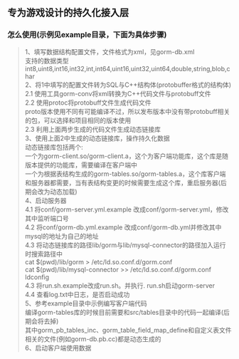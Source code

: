 ## 专为游戏设计的持久化接入层

### 怎么使用(示例见example目录，下面为具体步骤)
> 1、填写数据结构配置文件，文件格式为xml，见gorm-db.xml<br/>
  支持的数据类型int8,uint8,int16,int32,int,int64,uint16,uint32,uint64,double,string,blob,char<br/>
> 2、将1中填写的配置文件转为SQL与C++结构体(protobuffer格式的结构体)<br/>
     2.1 使用工具gorm-conv将xml转换为C++代码文件与protobuff文件<br/>
     2.2 使用protoc将protobuff文件生成代码文件<br/>
         proto版本使用不同有可能编译不过，所以发布版本中没有带protobuff相关的包，可以选择和项目相同的版本使用<br/>
     2.3 利用上面两步生成的代码文件生成动态链接库<br/>
> 3、使用上面2中生成的动态链接库，操作持久化数据<br/>
     动态链接库包括两个:<br/>
     一个为gorm-client.so/gorm-client.a，这个为客户端功能库，这个库是随版本提供的功能库，需要编译在客户端中<br/>
     一个为根据表结构生成的gorm-tables.so/gorm-tables.a，这个库客户端和服务器都需要，当有表结构变更的时候需要生成这个库，重启服务器(后期会改为动态加载)<br/>
> 4、启动服务器<br/>
     4.1 将conf/gorm-server.yml.example 改成conf/gorm-server.yml，修改其中监听端口号<br/>
     4.2 将conf/gorm-db.yml.example 改成conf/gorm-db.yml并修改其中mysql的地址为自己的地址<br/>
     4.3 将动态链接库的路径lib/gorm与lib/mysql-connector的路径加入运行时搜索路径中<br/>
         cat $(pwd)/lib/gorm > /etc/ld.so.conf.d/gorm.conf<br/>
         cat $(pwd)/lib/mysql-connector >> /etc/ld.so.conf.d/gorm.conf<br/>
         ldconfig<br/>
     4.3 将run.sh.example改成run.sh。并执行. run.sh启动gorm-server<br/>
     4.4 查看log.txt中日志，是否启动成功<br/>
> 5、参考example目录中示例编写客户端代码<br/>
     编译gorm-tables库的时候目前需要和src/tables目录中的代码一起编译(后期会将去掉)<br/>
     其中gorm_pb_tables_inc、gorm_table_field_map_define和自定义表文件相关的文件(例如gorm-db.pb.cc)都是动态生成的<br/>
> 6、启动客户端使用数据<br/>
	
	
